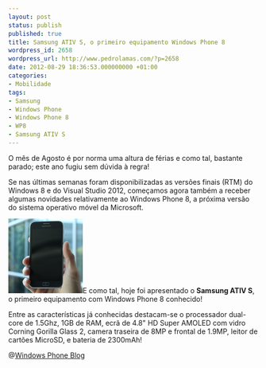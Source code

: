 ```yaml
---
layout: post
status: publish
published: true
title: Samsung ATIV S, o primeiro equipamento Windows Phone 8
wordpress_id: 2658
wordpress_url: http://www.pedrolamas.com/?p=2658
date: 2012-08-29 18:36:53.000000000 +01:00
categories:
- Mobilidade
tags:
- Samsung
- Windows Phone
- Windows Phone 8
- WP8
- Samsung ATIV S
---
```

O mês de Agosto é por norma uma altura de férias e como tal, bastante parado; este ano fugiu sem dúvida à regra!

Se nas últimas semanas foram disponibilizadas as versões finais (RTM) do Windows 8 e do Visual Studio 2012, começamos agora também a receber algumas novidades relativamente ao Windows Phone 8, a próxima versão do sistema operativo móvel da Microsoft.

[![](/wp-content/uploads/2012/08/Samsung-ATIV-S.png "Samsung ATIV S")](http://windowsteamblog.com/windows_phone/b/windowsphone/archive/2012/08/29/this-is-the-samsung-ativ-s-the-first-of-many-amazing-windows-phone-8-devices-coming-this-year.aspx)E como tal, hoje foi apresentado o **Samsung ATIV S**, o primeiro equipamento com Windows Phone 8 conhecido!

Entre as características já conhecidas destacam-se o processador dual-core de 1.5Ghz, 1GB de RAM, ecrã de 4.8" HD Super AMOLED com vidro Corning Gorilla Glass 2, camera traseira de 8MP e frontal de 1.9MP, leitor de cartões MicroSD, e bateria de 2300mAh!

@[Windows Phone Blog](http://windowsteamblog.com/windows_phone/b/windowsphone/archive/2012/08/29/this-is-the-samsung-ativ-s-the-first-of-many-amazing-windows-phone-8-devices-coming-this-year.aspx)
